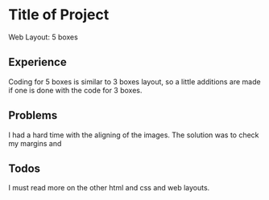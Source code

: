 <html>
<body>
<h1>Title of Project</h1>
Web Layout: 5 boxes
</br>
<h2> Experience</h2>
Coding for 5 boxes is similar to 3 boxes layout, so a little additions are made if one is done with the code for 3 boxes.
</br>
<h2> Problems</h2>
I had a hard time with the aligning of the images. The solution was to check my margins and 
</br>
<h2> Todos</h2>
I must read more on the other html and css and web layouts.
</body>
</html>